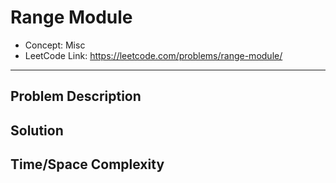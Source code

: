 # Range Module

- Concept: Misc
- LeetCode Link: https://leetcode.com/problems/range-module/

---

## Problem Description

## Solution

## Time/Space Complexity

